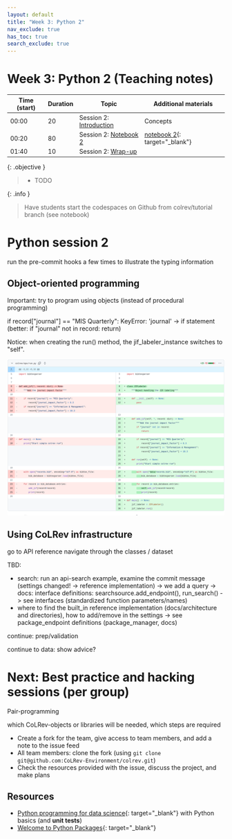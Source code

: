 ```yaml
---
layout: default
title: "Week 3: Python 2"
nav_exclude: true
has_toc: true
search_exclude: true
---
```


# Week 3: Python 2 (Teaching notes)

| Time (start)   | Duration  | Topic                                | Additional materials                                                                                            |
|----------------|-----------|--------------------------------------|-----------------------------------------------------------------------------------------------------------------|
| 00:00          | 20        | Session 2: [Introduction](#intro_2)  | Concepts                                                                                                        |
| 00:20          | 80        | Session 2: [Notebook 2](#notebook_2) | [notebook 2](https://github.com/digital-work-lab/practice-python?tab=readme-ov-file){: target="_blank"}         |
| 01:40          | 10        | Session 2: [Wrap-up](#wrap-up_2)     |                                                                                                                 |

{: .objective }
> - TODO

{: .info }
> Have students start the codespaces on Github from colrev/tutorial branch (see notebook)

<div class="page-break"></div>

# Python session 2

run the pre-commit hooks a few times to illustrate the typing information

## Object-oriented programming

Important: try to program using objects (instead of procedural programming)

if record["journal"] == "MIS Quarterly":
KeyError: 'journal'
-> if statement (better: if "journal" not in record: return)

Notice: when creating the run() method, the jif_labeler_instance switches to "self".

![Solution](../assets/python_solution_5.png)

## Using CoLRev infrastructure

go to API reference
navigate through the classes / dataset


TBD:
  - search: run an api-search example, examine the commit message (settings changed! -> reference implementation)
-> we add a query -> docs: interface definitions: searchsource.add_endpoint(), run_search()
  -> see interfaces (standardized function parameters/names)
  - where to find the built_in reference implementation (docs/architecture and directories), how to add/remove in the settings
  -> see package_endpoint definitions (package_manager, docs)

  continue: prep/validation

  continue to data: show advice?


# Next: Best practice and hacking sessions (per group)

Pair-programming

which CoLRev-objects or libraries will be needed, which steps are required

- Create a fork for the team, give access to team members, and add a note to the issue feed
- All team members: clone the fork (using `git clone git@github.com:CoLRev-Environment/colrev.git`)
- Check the resources provided with the issue, discuss the project, and make plans

## Resources

- [Python programming for data science](https://www.tomasbeuzen.com/python-programming-for-data-science/README.html){: target="_blank"} with Python basics (and **unit tests**)
- [Welcome to Python Packages](https://py-pkgs.org/){: target="_blank"}
